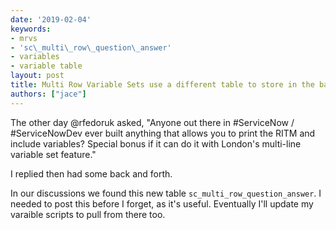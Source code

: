```yaml
---
date: '2019-02-04'
keywords:
- mrvs
- 'sc\_multi\_row\_question\_answer'
- variables
- variable table
layout: post
title: Multi Row Variable Sets use a different table to store in the back
authors: ["jace"]
---
```


The other day @rfedoruk asked, "Anyone out there in \#ServiceNow /
\#ServiceNowDev ever built anything that allows you to print the RITM
and include variables? Special bonus if it can do it with London's
multi-line variable set feature."

I replied then had some back and forth.

In our discussions we found this new table
`sc_multi_row_question_answer`. I needed to post this before I forget,
as it's useful. Eventually I'll update my varaible scripts to pull from
there too.
